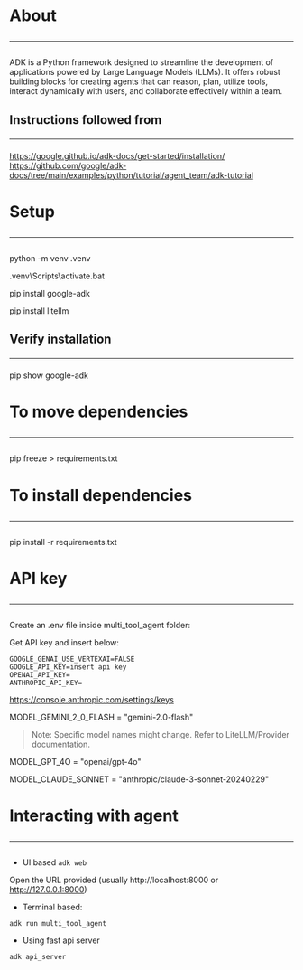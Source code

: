 # About <hr />
ADK is a Python framework designed to streamline the development of applications powered by Large Language Models (LLMs). It offers robust building blocks for creating agents that can reason, plan, utilize tools, interact dynamically with users, and collaborate effectively within a team.

## Instructions followed from <hr />
https://google.github.io/adk-docs/get-started/installation/
https://github.com/google/adk-docs/tree/main/examples/python/tutorial/agent_team/adk-tutorial

# Setup <hr />
python -m venv .venv

.venv\Scripts\activate.bat

pip install google-adk

pip install litellm

## Verify installation <hr />
pip show google-adk

# To move dependencies <hr />
pip freeze > requirements.txt

# To install dependencies <hr />
pip install -r requirements.txt

# API key <hr />
Create an .env file inside multi_tool_agent folder:

Get API key and insert below:

```shell
GOOGLE_GENAI_USE_VERTEXAI=FALSE
GOOGLE_API_KEY=insert api key
OPENAI_API_KEY=
ANTHROPIC_API_KEY=
```
https://console.anthropic.com/settings/keys

MODEL_GEMINI_2_0_FLASH = "gemini-2.0-flash"
> Note: Specific model names might change. Refer to LiteLLM/Provider documentation.

MODEL_GPT_4O = "openai/gpt-4o"

MODEL_CLAUDE_SONNET = "anthropic/claude-3-sonnet-20240229"


# Interacting with agent <hr />
- UI based
```adk web```

Open the URL provided (usually http://localhost:8000 or http://127.0.0.1:8000)

- Terminal based:
```shell
adk run multi_tool_agent
```

- Using fast api server
```shell
adk api_server
```
